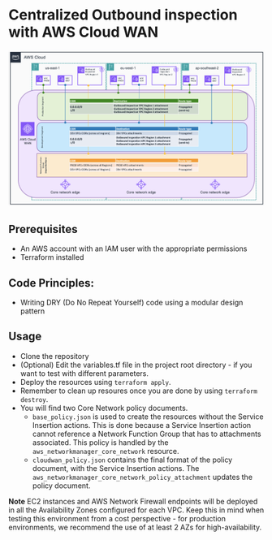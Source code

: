 # Centralized Outbound inspection with AWS Cloud WAN

![Centralized Outbound](../../images/centralized_outbound.png)

## Prerequisites
- An AWS account with an IAM user with the appropriate permissions
- Terraform installed

## Code Principles:
- Writing DRY (Do No Repeat Yourself) code using a modular design pattern

## Usage
- Clone the repository
- (Optional) Edit the variables.tf file in the project root directory - if you want to test with different parameters.
- Deploy the resources using `terraform apply`.
- Remember to clean up resoures once you are done by using `terraform destroy`.
- You will find two Core Network policy documents.
    - `base_policy.json` is used to create the resources without the Service Insertion actions. This is done because a Service Insertion action cannot reference a Network Function Group that has to attachments associated. This policy is handled by the `aws_networkmanager_core_network` resource.
    - `cloudwan_policy.json` contains the final format of the policy document, with the Service Insertion actions. The `aws_networkmanager_core_network_policy_attachment` updates the policy document.

**Note** EC2 instances and AWS Network Firewall endpoints will be deployed in all the Availability Zones configured for each VPC. Keep this in mind when testing this environment from a cost perspective - for production environments, we recommend the use of at least 2 AZs for high-availability.
